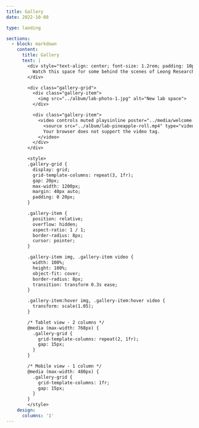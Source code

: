 ```yaml
---
title: Gallery
date: 2022-10-08

type: landing

sections:
  - block: markdown
    content:
      title: Gallery
      text: |
        <div style="text-align: center; font-size: 1.2rem; padding: 10px 0 40px 0; color: #666;">
          Watch this space for some behind the scenes of Leong Research Group in action!
        </div>

        <div class="gallery-grid">
          <div class="gallery-item">
            <img src="../album/lab-photo-1.jpg" alt="New lab space">
          </div>

          <div class="gallery-item">
            <video controls muted playsinline poster="../media/welcome.jpg">
              <source src="../album/lab-pineapple-roll.mp4" type="video/mp4">
              Your browser does not support the video tag.
            </video>
          </div>
        </div>

        <style>
        .gallery-grid {
          display: grid;
          grid-template-columns: repeat(3, 1fr);
          gap: 20px;
          max-width: 1200px;
          margin: 40px auto;
          padding: 0 20px;
        }

        .gallery-item {
          position: relative;
          overflow: hidden;
          aspect-ratio: 1 / 1;
          border-radius: 8px;
          cursor: pointer;
        }

        .gallery-item img, .gallery-item video {
          width: 100%;
          height: 100%;
          object-fit: cover;
          border-radius: 8px;
          transition: transform 0.3s ease;
        }

        .gallery-item:hover img, .gallery-item:hover video {
          transform: scale(1.05);
        }

        /* Tablet view - 2 columns */
        @media (max-width: 768px) {
          .gallery-grid {
            grid-template-columns: repeat(2, 1fr);
            gap: 15px;
          }
        }

        /* Mobile view - 1 column */
        @media (max-width: 480px) {
          .gallery-grid {
            grid-template-columns: 1fr;
            gap: 15px;
          }
        }
        </style>
    design:
      columns: '1'
---
```

